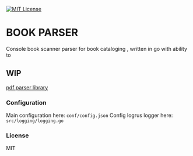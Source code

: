 [![MIT License][license-shield]][license-url]

# BOOK PARSER

Console book scanner parser for book cataloging , written in go
with ability to 
## WIP
[pdf parser library](https://github.com/flotzilla/pdf_parser)

### Configuration
Main configuration here: `conf/config.json` 
Config logrus logger here: `src/logging/logging.go`

### License
MIT 

[license-shield]: https://img.shields.io/github/license/othneildrew/Best-README-Template.svg?style=flat-square
[license-url]: https://github.com/flotzilla/book_parser/blob/main/LICENSE
